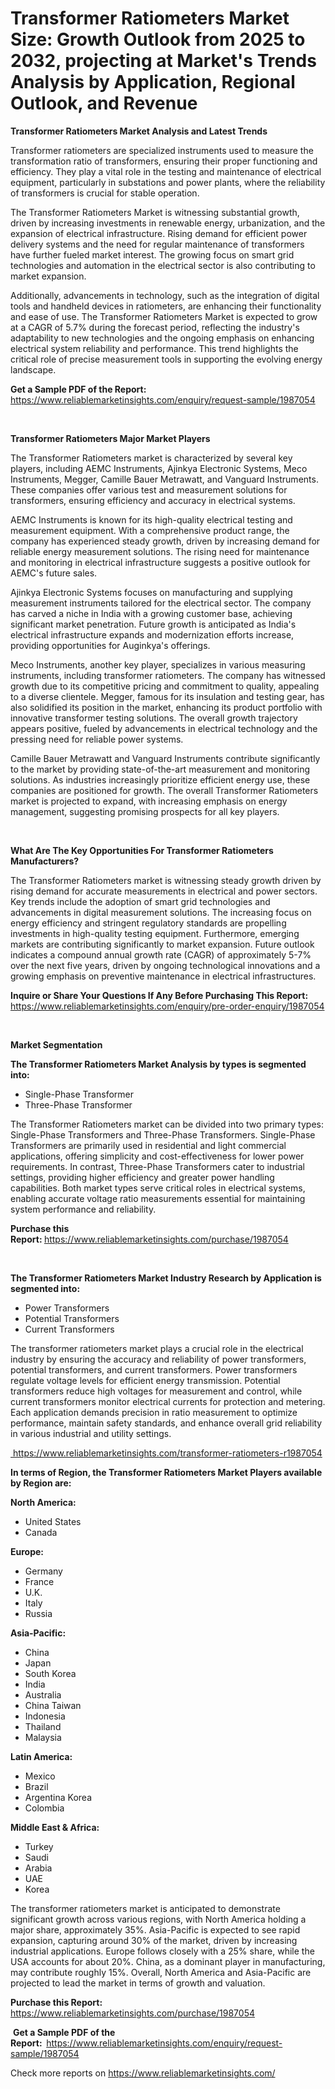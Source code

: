 <p><h1>Transformer Ratiometers Market Size: Growth Outlook from 2025 to 2032, projecting at Market's Trends Analysis by Application, Regional Outlook, and Revenue</h1></p><p><strong>Transformer Ratiometers Market Analysis and Latest Trends</strong></p>
<p><p>Transformer ratiometers are specialized instruments used to measure the transformation ratio of transformers, ensuring their proper functioning and efficiency. They play a vital role in the testing and maintenance of electrical equipment, particularly in substations and power plants, where the reliability of transformers is crucial for stable operation.</p><p>The Transformer Ratiometers Market is witnessing substantial growth, driven by increasing investments in renewable energy, urbanization, and the expansion of electrical infrastructure. Rising demand for efficient power delivery systems and the need for regular maintenance of transformers have further fueled market interest. The growing focus on smart grid technologies and automation in the electrical sector is also contributing to market expansion.</p><p>Additionally, advancements in technology, such as the integration of digital tools and handheld devices in ratiometers, are enhancing their functionality and ease of use. The Transformer Ratiometers Market is expected to grow at a CAGR of 5.7% during the forecast period, reflecting the industry's adaptability to new technologies and the ongoing emphasis on enhancing electrical system reliability and performance. This trend highlights the critical role of precise measurement tools in supporting the evolving energy landscape.</p></p>
<p><strong>Get a Sample PDF of the Report:&nbsp;</strong> <a href="https://www.reliablemarketinsights.com/enquiry/request-sample/1987054?utm_campaign=2517&utm_medium=2&utm_source=Github&utm_content=ia&utm_term=02032025&utm_id=transformer-ratiometers">https://www.reliablemarketinsights.com/enquiry/request-sample/1987054</a></p>
<p>&nbsp;</p>
<p><strong>Transformer Ratiometers Major Market Players</strong></p>
<p><p>The Transformer Ratiometers market is characterized by several key players, including AEMC Instruments, Ajinkya Electronic Systems, Meco Instruments, Megger, Camille Bauer Metrawatt, and Vanguard Instruments. These companies offer various test and measurement solutions for transformers, ensuring efficiency and accuracy in electrical systems.</p><p>AEMC Instruments is known for its high-quality electrical testing and measurement equipment. With a comprehensive product range, the company has experienced steady growth, driven by increasing demand for reliable energy measurement solutions. The rising need for maintenance and monitoring in electrical infrastructure suggests a positive outlook for AEMC's future sales.</p><p>Ajinkya Electronic Systems focuses on manufacturing and supplying measurement instruments tailored for the electrical sector. The company has carved a niche in India with a growing customer base, achieving significant market penetration. Future growth is anticipated as India's electrical infrastructure expands and modernization efforts increase, providing opportunities for Auginkya's offerings.</p><p>Meco Instruments, another key player, specializes in various measuring instruments, including transformer ratiometers. The company has witnessed growth due to its competitive pricing and commitment to quality, appealing to a diverse clientele. Megger, famous for its insulation and testing gear, has also solidified its position in the market, enhancing its product portfolio with innovative transformer testing solutions. The overall growth trajectory appears positive, fueled by advancements in electrical technology and the pressing need for reliable power systems.</p><p>Camille Bauer Metrawatt and Vanguard Instruments contribute significantly to the market by providing state-of-the-art measurement and monitoring solutions. As industries increasingly prioritize efficient energy use, these companies are positioned for growth. The overall Transformer Ratiometers market is projected to expand, with increasing emphasis on energy management, suggesting promising prospects for all key players.</p></p>
<p>&nbsp;</p>
<p><strong>What Are The Key Opportunities For Transformer Ratiometers Manufacturers?</strong></p>
<p><p>The Transformer Ratiometers market is witnessing steady growth driven by rising demand for accurate measurements in electrical and power sectors. Key trends include the adoption of smart grid technologies and advancements in digital measurement solutions. The increasing focus on energy efficiency and stringent regulatory standards are propelling investments in high-quality testing equipment. Furthermore, emerging markets are contributing significantly to market expansion. Future outlook indicates a compound annual growth rate (CAGR) of approximately 5-7% over the next five years, driven by ongoing technological innovations and a growing emphasis on preventive maintenance in electrical infrastructures.</p></p>
<p><strong>Inquire or Share Your Questions If Any Before Purchasing This Report:</strong> <a href="https://www.reliablemarketinsights.com/enquiry/pre-order-enquiry/1987054?utm_campaign=2517&utm_medium=2&utm_source=Github&utm_content=ia&utm_term=02032025&utm_id=transformer-ratiometers">https://www.reliablemarketinsights.com/enquiry/pre-order-enquiry/1987054</a></p>
<p>&nbsp;</p>
<p><strong>Market Segmentation</strong></p>
<p><strong>The Transformer Ratiometers Market Analysis by types is segmented into:</strong></p>
<p><ul><li>Single-Phase Transformer</li><li>Three-Phase Transformer</li></ul></p>
<p><p>The Transformer Ratiometers market can be divided into two primary types: Single-Phase Transformers and Three-Phase Transformers. Single-Phase Transformers are primarily used in residential and light commercial applications, offering simplicity and cost-effectiveness for lower power requirements. In contrast, Three-Phase Transformers cater to industrial settings, providing higher efficiency and greater power handling capabilities. Both market types serve critical roles in electrical systems, enabling accurate voltage ratio measurements essential for maintaining system performance and reliability.</p></p>
<p><strong>Purchase this Report:&nbsp;</strong><a href="https://www.reliablemarketinsights.com/purchase/1987054?utm_campaign=2517&utm_medium=2&utm_source=Github&utm_content=ia&utm_term=02032025&utm_id=transformer-ratiometers">https://www.reliablemarketinsights.com/purchase/1987054</a></p>
<p>&nbsp;</p>
<p><strong>The Transformer Ratiometers Market Industry Research by Application is segmented into:</strong></p>
<p><ul><li>Power Transformers</li><li>Potential Transformers</li><li>Current Transformers</li></ul></p>
<p><p>The transformer ratiometers market plays a crucial role in the electrical industry by ensuring the accuracy and reliability of power transformers, potential transformers, and current transformers. Power transformers regulate voltage levels for efficient energy transmission. Potential transformers reduce high voltages for measurement and control, while current transformers monitor electrical currents for protection and metering. Each application demands precision in ratio measurement to optimize performance, maintain safety standards, and enhance overall grid reliability in various industrial and utility settings.</p></p>
<p><a href="https://www.reliablemarketinsights.com/transformer-ratiometers-r1987054?utm_campaign=2517&utm_medium=2&utm_source=Github&utm_content=ia&utm_term=02032025&utm_id=transformer-ratiometers">&nbsp;https://www.reliablemarketinsights.com/transformer-ratiometers-r1987054</a></p>
<p><strong>In terms of Region, the Transformer Ratiometers Market Players available by Region are:</strong></p>
<p>
    <p> <strong> North America: </strong>
        <ul>
            <li>United States</li>
            <li>Canada</li>
        </ul>
        </p> 
    <p> <strong> Europe: </strong>
        <ul>
            <li>Germany</li>
            <li>France</li>
            <li>U.K.</li>
            <li>Italy</li>
            <li>Russia</li>
        </ul>
        </p> 
    <p> <strong> Asia-Pacific: </strong>
        <ul>
            <li>China</li>
            <li>Japan</li>
            <li>South Korea</li>
            <li>India</li>
            <li>Australia</li>
            <li>China Taiwan</li>
            <li>Indonesia</li>
            <li>Thailand</li>
            <li>Malaysia</li>
        </ul>
        </p> 
    <p> <strong> Latin America: </strong>
        <ul>
            <li>Mexico</li>
            <li>Brazil</li>
            <li>Argentina Korea</li>
            <li>Colombia</li>
        </ul>
        </p> 
    <p> <strong> Middle East & Africa: </strong>
        <ul>
            <li>Turkey</li>
            <li>Saudi</li>
            <li>Arabia</li>
            <li>UAE</li>
            <li>Korea</li>
        </ul>
    </p>
    </p>
<p><p>The transformer ratiometers market is anticipated to demonstrate significant growth across various regions, with North America holding a major share, approximately 35%. Asia-Pacific is expected to see rapid expansion, capturing around 30% of the market, driven by increasing industrial applications. Europe follows closely with a 25% share, while the USA accounts for about 20%. China, as a dominant player in manufacturing, may contribute roughly 15%. Overall, North America and Asia-Pacific are projected to lead the market in terms of growth and valuation.</p></p>
<p><strong>Purchase this Report: </strong><a href="https://www.reliablemarketinsights.com/purchase/1987054?utm_campaign=2517&utm_medium=2&utm_source=Github&utm_content=ia&utm_term=02032025&utm_id=transformer-ratiometers">https://www.reliablemarketinsights.com/purchase/1987054</a></p>
<p>&nbsp;<strong>Get a Sample PDF of the Report:&nbsp;&nbsp;</strong><a href="https://www.reliablemarketinsights.com/enquiry/request-sample/1987054?utm_campaign=2517&utm_medium=2&utm_source=Github&utm_content=ia&utm_term=02032025&utm_id=transformer-ratiometers">https://www.reliablemarketinsights.com/enquiry/request-sample/1987054</a></p>
<p><strong></strong></p>
<p>Check more reports on <a href="https://www.reliablemarketinsights.com/?utm_campaign=2517&utm_medium=2&utm_source=Github&utm_content=ia&utm_term=02032025&utm_id=transformer-ratiometers">https://www.reliablemarketinsights.com/</a></p>